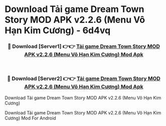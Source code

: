 # Download Tải game Dream Town Story MOD APK v2.2.6 (Menu Vô Hạn Kim Cương) - 6d4vq


<div align="center">
<h3>🔴 Download [Server1] 👉👉 <a href="https://apk-comot.site?title=Tải_game_Dream_Town_Story_MOD_APK_v2.2.6_(Menu_Vô_Hạn_Kim_Cương)">Tải game Dream Town Story MOD APK v2.2.6 (Menu Vô Hạn Kim Cương) Mod Apk</a></h3><br>
<h3>🔴 Download [Server2] 👉👉 <a href="https://apk-comot.site?title=Tải_game_Dream_Town_Story_MOD_APK_v2.2.6_(Menu_Vô_Hạn_Kim_Cương)">Tải game Dream Town Story MOD APK v2.2.6 (Menu Vô Hạn Kim Cương) Mod Apk</a></h3>
</div>



Download Tải game Dream Town Story MOD APK v2.2.6 (Menu Vô Hạn Kim Cương) 

Download Tải game Dream Town Story MOD APK v2.2.6 (Menu Vô Hạn Kim Cương) Mod For Android